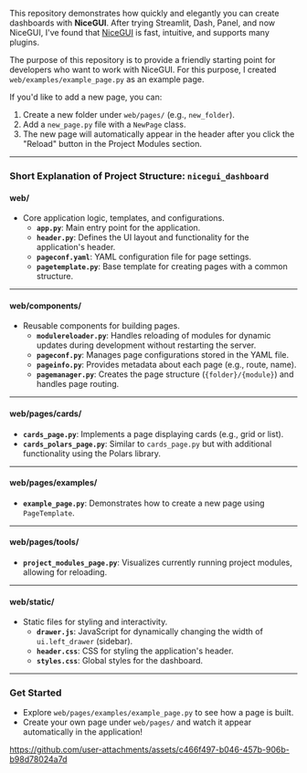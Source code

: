 
This repository demonstrates how quickly and elegantly you can create dashboards with **NiceGUI**. After trying Streamlit, Dash, Panel, and now NiceGUI, I've found that [NiceGUI](https://nicegui.io/) is fast, intuitive, and supports many plugins.

The purpose of this repository is to provide a friendly starting point for developers who want to work with NiceGUI. For this purpose, I created `web/examples/example_page.py` as an example page.

If you'd like to add a new page, you can:

1.  Create a new folder under `web/pages/` (e.g., `new_folder`).
2.  Add a `new_page.py` file with a `NewPage` class.
3.  The new page will automatically appear in the header after you click the "Reload" button in the Project Modules section.

----------

### Short Explanation of Project Structure: `nicegui_dashboard`

#### **web/**

-   Core application logic, templates, and configurations.
    -   **`app.py`**: Main entry point for the application.
    -   **`header.py`**: Defines the UI layout and functionality for the application's header.
    -   **`pageconf.yaml`**: YAML configuration file for page settings.
    -   **`pagetemplate.py`**: Base template for creating pages with a common structure.

----------

#### **web/components/**

-   Reusable components for building pages.
    -   **`modulereloader.py`**: Handles reloading of modules for dynamic updates during development without restarting the server.
    -   **`pageconf.py`**: Manages page configurations stored in the YAML file.
    -   **`pageinfo.py`**: Provides metadata about each page (e.g., route, name).
    -   **`pagemanager.py`**: Creates the page structure (`{folder}/{module}`) and handles page routing.

----------

#### **web/pages/cards/**

-   **`cards_page.py`**: Implements a page displaying cards (e.g., grid or list).
-   **`cards_polars_page.py`**: Similar to `cards_page.py` but with additional functionality using the Polars library.

----------

#### **web/pages/examples/**

-   **`example_page.py`**: Demonstrates how to create a new page using `PageTemplate`.

----------

#### **web/pages/tools/**

-   **`project_modules_page.py`**: Visualizes currently running project modules, allowing for reloading.

----------

#### **web/static/**

-   Static files for styling and interactivity.
    -   **`drawer.js`**: JavaScript for dynamically changing the width of `ui.left_drawer` (sidebar).
    -   **`header.css`**: CSS for styling the application's header.
    -   **`styles.css`**: Global styles for the dashboard.

----------

### Get Started

-   Explore `web/pages/examples/example_page.py` to see how a page is built.
-   Create your own page under `web/pages/` and watch it appear automatically in the application!

https://github.com/user-attachments/assets/c466f497-b046-457b-906b-b98d78024a7d

